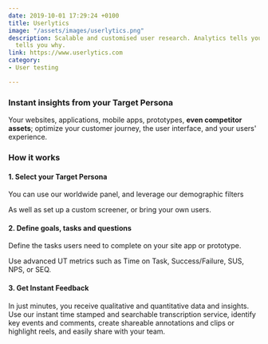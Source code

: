 ```yaml
---
date: 2019-10-01 17:29:24 +0100
title: Userlytics
image: "/assets/images/userlytics.png"
description: Scalable and customised user research. Analytics tells you what. Userlytics
  tells you why.
link: https://www.userlytics.com
category:
- User testing

---
```

### Instant insights from your Target Persona

Your websites, applications, mobile apps, prototypes, **even competitor assets**; optimize your customer journey, the user interface, and your users' experience.

### How it works

#### 1. Select your Target Persona

You can use our worldwide panel, and leverage our demographic filters

As well as set up a custom screener, or bring your own users.

#### 2. Define goals, tasks and questions

Define the tasks users need to complete on your site app or prototype.

Use advanced UT metrics such as Time on Task, Success/Failure, SUS, NPS, or SEQ.

#### 3. Get Instant Feedback

In just minutes, you receive qualitative and quantitative data and insights. Use our instant time stamped and searchable transcription service, identify key events and comments, create shareable annotations and clips or highlight reels, and easily share with your team.